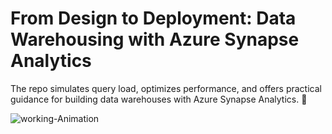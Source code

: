 # From Design to Deployment: Data Warehousing with Azure Synapse Analytics
The repo simulates query load, optimizes performance, and offers practical guidance for building data warehouses with Azure Synapse Analytics. 🚀


![working-Animation](https://github.com/tahhnik/Designing-Large-Scale-Data-Warehouse-with-Azure-Synapse-Analytics/assets/25973761/eec2989a-63d8-4643-8c75-220e7a819da9)
